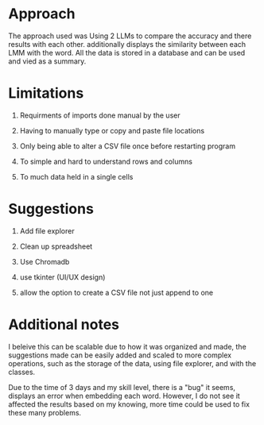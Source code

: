 # Approach
The approach used was Using 2 LLMs to compare the accuracy and there results with each other. additionally displays the similarity between each LMM with the word. All the data is stored in a database and can be used and vied as a summary.

# Limitations
1. Requirments of imports done manual by the user

2. Having to manually type or copy and paste file locations

3. Only being able to alter a CSV file once before restarting program

4. To simple and hard to understand rows and columns

5. To much data held in a single cells

# Suggestions
1. Add file explorer 

2. Clean up spreadsheet

3. Use Chromadb

4. use tkinter (UI/UX design)

5. allow the option to create a CSV file not just append to one

# Additional notes
I beleive this can be scalable due to how it was organized and made, the suggestions made can be easily added and scaled to more complex operations, such as the storage of the data, using file explorer, and with the classes.

Due to the time of 3 days and my skill level, there is a "bug" it seems, displays an error when embedding each word. However, I do not see it affected the results based on my knowing, more time could be used to fix these many problems.